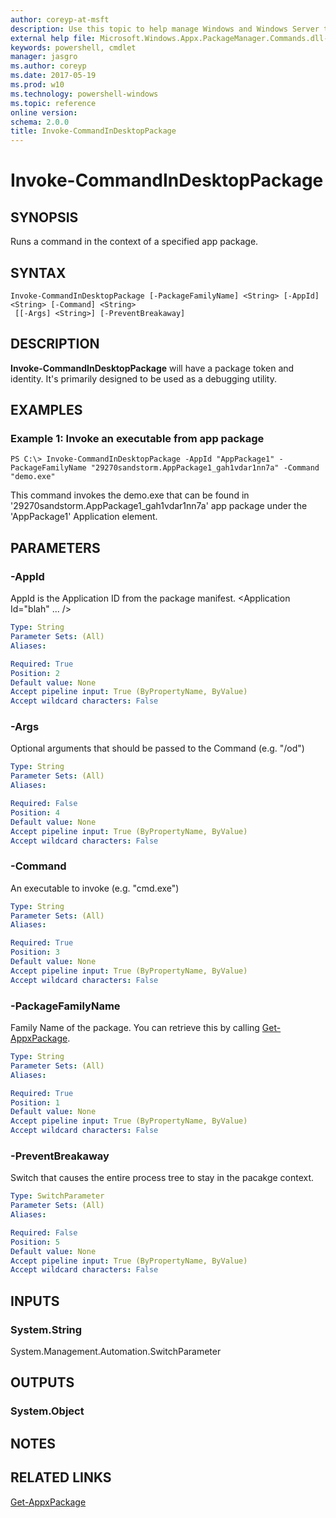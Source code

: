 ```yaml
---
author: coreyp-at-msft
description: Use this topic to help manage Windows and Windows Server technologies with Windows PowerShell.
external help file: Microsoft.Windows.Appx.PackageManager.Commands.dll-help.xml
keywords: powershell, cmdlet
manager: jasgro
ms.author: coreyp
ms.date: 2017-05-19
ms.prod: w10
ms.technology: powershell-windows
ms.topic: reference
online version: 
schema: 2.0.0
title: Invoke-CommandInDesktopPackage
---
```


# Invoke-CommandInDesktopPackage

## SYNOPSIS
Runs a command in the context of a specified app package. 

## SYNTAX

```
Invoke-CommandInDesktopPackage [-PackageFamilyName] <String> [-AppId] <String> [-Command] <String>
 [[-Args] <String>] [-PreventBreakaway]
```

## DESCRIPTION
**Invoke-CommandInDesktopPackage** will have a package token and identity. It's primarily designed to be used as a debugging utility. 

## EXAMPLES

### Example 1: Invoke an executable from app package
```
PS C:\> Invoke-CommandInDesktopPackage -AppId "AppPackage1" -PackageFamilyName "29270sandstorm.AppPackage1_gah1vdar1nn7a" -Command "demo.exe"
```

This command invokes the demo.exe that can be found in '29270sandstorm.AppPackage1_gah1vdar1nn7a' app package under the 'AppPackage1' Application element. 

## PARAMETERS

### -AppId
AppId is the Application ID from the package manifest.
    <Application Id="blah" ... />
    </Application>

```yaml
Type: String
Parameter Sets: (All)
Aliases: 

Required: True
Position: 2
Default value: None
Accept pipeline input: True (ByPropertyName, ByValue)
Accept wildcard characters: False
```

### -Args
Optional arguments that should be passed to the Command (e.g. "/od")

```yaml
Type: String
Parameter Sets: (All)
Aliases: 

Required: False
Position: 4
Default value: None
Accept pipeline input: True (ByPropertyName, ByValue)
Accept wildcard characters: False
```

### -Command
An executable to invoke (e.g. "cmd.exe")

```yaml
Type: String
Parameter Sets: (All)
Aliases: 

Required: True
Position: 3
Default value: None
Accept pipeline input: True (ByPropertyName, ByValue)
Accept wildcard characters: False
```

### -PackageFamilyName
Family Name of the package. You can retrieve this by calling [Get-AppxPackage](./Get-AppxPackage.md).

```yaml
Type: String
Parameter Sets: (All)
Aliases: 

Required: True
Position: 1
Default value: None
Accept pipeline input: True (ByPropertyName, ByValue)
Accept wildcard characters: False
```

### -PreventBreakaway
Switch that causes the entire process tree to stay in the pacakge context.

```yaml
Type: SwitchParameter
Parameter Sets: (All)
Aliases: 

Required: False
Position: 5
Default value: None
Accept pipeline input: True (ByPropertyName, ByValue)
Accept wildcard characters: False
```

## INPUTS

### System.String
System.Management.Automation.SwitchParameter


## OUTPUTS

### System.Object

## NOTES

## RELATED LINKS

[Get-AppxPackage](./Get-AppxPackage.md)

